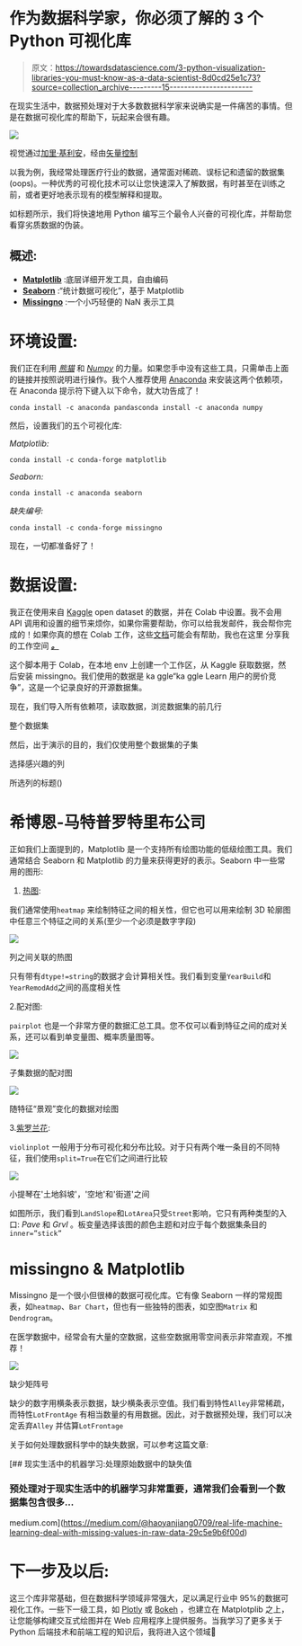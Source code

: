 # 作为数据科学家，你必须了解的 3 个 Python 可视化库

> 原文：<https://towardsdatascience.com/3-python-visualization-libraries-you-must-know-as-a-data-scientist-8d0cd25e1c73?source=collection_archive---------15----------------------->

在现实生活中，数据预处理对于大多数数据科学家来说确实是一件痛苦的事情。但是在数据可视化库的帮助下，玩起来会很有趣。

![](img/62f98b1b47d37764b3620fb5532f8af0.png)

视觉通过[加里·基利安](https://www.vectorstock.com/royalty-free-vectors/vectors-by_GarryKillian)，经由[矢量控制](https://www.vectorstock.com/royalty-free-vector/big-data-round-visualization-vector-14256092)

以我为例，我经常处理医疗行业的数据，通常面对稀疏、误标记和遗留的数据集(oops)。一种优秀的可视化技术可以让您快速深入了解数据，有时甚至在训练之前，或者更好地表示现有的模型解释和提取。

如标题所示，我们将快速地用 Python 编写三个最令人兴奋的可视化库，并帮助您看穿劣质数据的伪装。

## 概述:

*   [**Matplotlib**](https://matplotlib.org/) :底层详细开发工具，自由编码
*   [**Seaborn**](https://seaborn.pydata.org/) :“统计数据可视化”，基于 Matplotlib
*   [**Missingno**](https://github.com/ResidentMario/missingno) :一个小巧轻便的 NaN 表示工具

# 环境设置:

我们正在利用 [*熊猫*](https://pandas.pydata.org/) 和 [*Numpy*](https://numpy.org/) 的力量。如果您手中没有这些工具，只需单击上面的链接并按照说明进行操作。我个人推荐使用 [Anaconda](https://www.anaconda.com/) 来安装这两个依赖项，在 Anaconda 提示符下键入以下命令，就大功告成了！

```
conda install -c anaconda pandasconda install -c anaconda numpy
```

然后，设置我们的五个可视化库:

*Matplotlib:*

```
conda install -c conda-forge matplotlib 
```

*Seaborn:*

```
conda install -c anaconda seaborn
```

*缺失编号:*

```
conda install -c conda-forge missingno
```

现在，一切都准备好了！

# 数据设置:

我正在使用来自 [Kaggle](https://github.com/Kaggle/kaggle-api) open dataset 的数据，并在 Colab 中设置。我不会用 API 调用和设置的细节来烦你，如果你需要帮助，你可以给我发邮件，我会帮你完成的！如果你真的想在 Colab 工作，这些[文档](https://github.com/Kaggle/kaggle-api/issues/15)可能会有帮助，我也在这里 分享我的工作空间 [***。***](https://colab.research.google.com/drive/1qdaZwJLP14-vhImVjMNiYFZTqXJ9Qo04)

这个脚本用于 Colab，在本地 env 上创建一个工作区，从 Kaggle 获取数据，然后安装 missingno。我们使用的数据是 ka ggle“ka ggle Learn 用户的房价竞争”，这是一个记录良好的开源数据集。

现在，我们导入所有依赖项，读取数据，浏览数据集的前几行

整个数据集

然后，出于演示的目的，我们仅使用整个数据集的子集

选择感兴趣的列

所选列的标题()

# 希博恩-马特普罗特里布公司

正如我们上面提到的，Matplotlib 是一个支持所有绘图功能的低级绘图工具。我们通常结合 Seaborn 和 Matplotlib 的力量来获得更好的表示。Seaborn 中一些常用的图形:

1.  [热图](https://seaborn.pydata.org/generated/seaborn.heatmap.html?highlight=heat#seaborn.heatmap):

我们通常使用`heatmap` 来绘制特征之间的相关性，但它也可以用来绘制 3D 轮廓图中任意三个特征之间的关系(至少一个必须是数字字段)

![](img/a8562b4d2a076019fd3e6a75c4182547.png)

列之间关联的热图

只有带有`dtype!=string`的数据才会计算相关性。我们看到变量`YearBuild`和`YearRemodAdd`之间的高度相关性

2.配对图:

`pairplot` 也是一个非常方便的数据汇总工具。您不仅可以看到特征之间的成对关系，还可以看到单变量图、概率质量图等。

![](img/ed0b656c26b8277f34258ba3c250aae3.png)

子集数据的配对图

![](img/b851cb0ac0ca76fedef177e6e8d7520a.png)

随特征“景观”变化的数据对绘图

3.[紫罗兰花](https://seaborn.pydata.org/generated/seaborn.violinplot.html?highlight=vio#seaborn.violinplot):

`violinplot` 一般用于分布可视化和分布比较。对于只有两个唯一条目的不同特征，我们使用`split=True`在它们之间进行比较

![](img/b5faed25b14a6468fe862a7185627ba1.png)

小提琴在'土地斜坡'，'空地'和'街道'之间

如图所示，我们看到`LandSlope`和`LotArea`只受`Street`影响，它只有两种类型的入口: *Pave* 和 *Grvl* 。板变量选择该图的颜色主题和对应于每个数据集条目的`inner=”stick”`

# missingno & Matplotlib

Missingno 是一个很小但很棒的数据可视化库。它有像 Seaborn 一样的常规图表，如`heatmap`、`Bar Chart`，但也有一些独特的图表，如空图`Matrix` 和`Dendrogram`。

在医学数据中，经常会有大量的空数据，这些空数据用零空间表示非常直观，不推荐！

![](img/f2fa4abf1f8aed04f8315eb04b8e94f1.png)

缺少矩阵号

缺少的数字用横条表示数据，缺少横条表示空值。我们看到特性`Alley`非常稀疏，而特性`LotFrontAge` 有相当数量的有用数据。因此，对于数据预处理，我们可以决定丢弃`Alley` 并估算`LotFrontage`

关于如何处理数据科学中的缺失数据，可以参考这篇文章:

[](https://medium.com/@haoyanjiang0709/real-life-machine-learning-deal-with-missing-values-in-raw-data-29c5e9b6f00d) [## 现实生活中的机器学习:处理原始数据中的缺失值

### 预处理对于现实生活中的机器学习非常重要，通常我们会看到一个数据集包含很多…

medium.com](https://medium.com/@haoyanjiang0709/real-life-machine-learning-deal-with-missing-values-in-raw-data-29c5e9b6f00d) 

# 下一步及以后:

这三个库非常基础，但在数据科学领域非常强大，足以满足行业中 95%的数据可视化工作。一些下一级工具，如 [Plotly](https://plotly.com/python/line-and-scatter/) 或 [Bokeh](https://docs.bokeh.org/en/latest/docs/installation.html) ，也建立在 Matplotplib 之上，让您能够构建交互式绘图并在 Web 应用程序上提供服务。当我学习了更多关于 Python 后端技术和前端工程的知识后，我将进入这个领域👊